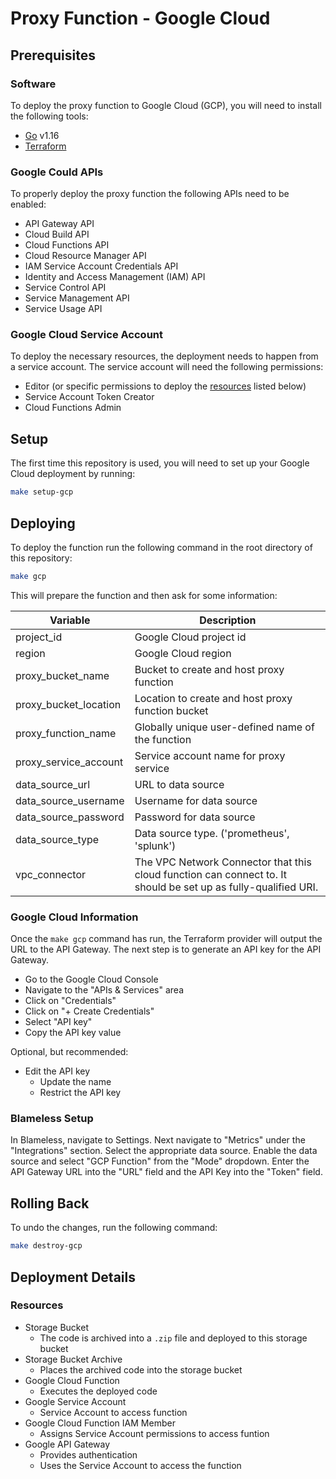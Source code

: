 # Proxy Function - Google Cloud

## Prerequisites

### Software

To deploy the proxy function to Google Cloud (GCP), you will need to install the following tools:
- [Go](https://go.dev/doc/install) v1.16
- [Terraform](https://www.terraform.io/downloads)

### Google Could APIs

To properly deploy the proxy function the following APIs need to be enabled:
- API Gateway API
- Cloud Build API
- Cloud Functions API
- Cloud Resource Manager API
- IAM Service Account Credentials API
- Identity and Access Management (IAM) API
- Service Control API
- Service Management API
- Service Usage API

### Google Cloud Service Account

To deploy the necessary resources, the deployment needs to happen from a service account. The service account will need the following permissions:
- Editor (or specific permissions to deploy the [resources](#resources) listed below)
- Service Account Token Creator
- Cloud Functions Admin

## Setup

The first time this repository is used, you will need to set up your Google Cloud deployment by running:

```bash
make setup-gcp
```

## Deploying

To deploy the function run the following command in the root directory of this repository:

```bash
make gcp
```

This will prepare the function and then ask for some information:

| Variable                    | Description                                                                                                    |
| --------------------------- | -------------------------------------------------------------------------------------------------------------- |
| project_id                  | Google Cloud project id                                                                                        |
| region                      | Google Cloud region                                                                                            |
| proxy_bucket_name           | Bucket to create and host proxy function                                                                       |
| proxy_bucket_location       | Location to create and host proxy function bucket                                                              |
| proxy_function_name         | Globally unique user-defined name of the function                                                              |
| proxy_service_account       | Service account name for proxy service                                                                         |
| data_source_url             | URL to data source                                                                                             |
| data_source_username        | Username for data source                                                                                       | 
| data_source_password        | Password for data source                                                                                       |
| data_source_type            | Data source type. ('prometheus', 'splunk')                                                                     |
| vpc_connector               | The VPC Network Connector that this cloud function can connect to. It should be set up as fully-qualified URI. |

### Google Cloud Information

Once the `make gcp` command has run, the Terraform provider will output the URL to the API Gateway. The next step is to generate an API key for the API Gateway.
- Go to the Google Cloud Console
- Navigate to the "APIs & Services" area
- Click on "Credentials"
- Click on "+ Create Credentials"
- Select "API key"
- Copy the API key value

Optional, but recommended:
- Edit the API key
  - Update the name
  - Restrict the API key

### Blameless Setup

In Blameless, navigate to Settings. Next navigate to "Metrics" under the "Integrations" section. Select the appropriate data source.  Enable the data source and select "GCP Function" from the "Mode" dropdown. Enter the API Gateway URL into the "URL" field and the API Key into the "Token" field.

## Rolling Back

To undo the changes, run the following command:

```bash
make destroy-gcp
```

## Deployment Details

### Resources

- Storage Bucket
  - The code is archived into a `.zip` file and deployed to this storage bucket
- Storage Bucket Archive
  - Places the archived code into the storage bucket
- Google Cloud Function
  - Executes the deployed code
- Google Service Account
  - Service Account to access function
- Google Cloud Function IAM Member
  - Assigns Service Account permissions to access funtion
- Google API Gateway
  - Provides authentication
  - Uses the Service Account to access the function